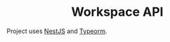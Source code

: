 <h1 align="center">Workspace API</h1>

Project uses [NestJS](https://nestjs.com/) and [Typeorm](https://typeorm.io/).
